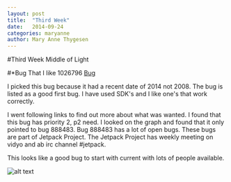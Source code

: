 ```yaml
---
layout: post
title:  "Third Week"
date:   2014-09-24
categories: maryanne
author: Mary Anne Thygesen
---
```


#Third Week Middle of Light

#*Bug That I like 1026796
[Bug](https://bugzilla.mozilla.org/show_bug.cgi?id=1026796)

I picked this bug because it had a recent date of 2014 not 2008. The bug is listed as a good first bug. I have used SDK's and I like one's that work correctly. 

I went following links to find out more about what was wanted. I found that this bug has priority 2, p2 need. I looked on the graph and found that it only pointed to bug 888483. Bug 888483 has a lot of open bugs. These bugs are part of Jetpack Project. The Jetpack Project has weekly meeting on vidyo and ab irc channel #jetpack. 

This looks like a good bug to start with current with lots of people available.

![alt text](http://ascendproject.org/participants/portland/maryanne/images/bugflower.jpg)
